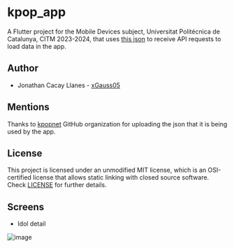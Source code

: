 # kpop_app

A Flutter project for the Mobile Devices subject, Universitat Politécnica de Catalunya, CITM 2023-2024, that uses [this json](https://raw.githubusercontent.com/kpopnet/kpopnet.json/master/kpopnet.json) to receive API requests to load data in the app.

## Author

- Jonathan Cacay Llanes - [xGauss05](https://github.com/xGauss05)

## Mentions

Thanks to [kpopnet](https://github.com/kpopnet) GitHub organization for uploading the json that it is being used by the app.

## License

This project is licensed under an unmodified MIT license, which is an OSI-certified license that allows static linking with closed source software. Check [LICENSE](LICENSE) for further details.

## Screens

- Idol detail

![image](https://github.com/xGauss05/kpop_app/assets/57706173/1d4aa289-7f47-46a9-9f39-a9ad5fc0e88e)
